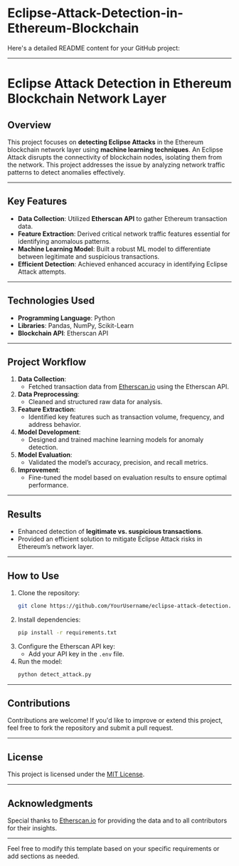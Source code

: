# Eclipse-Attack-Detection-in-Ethereum-Blockchain
Here's a detailed README content for your GitHub project:

---

# **Eclipse Attack Detection in Ethereum Blockchain Network Layer**

## **Overview**
This project focuses on **detecting Eclipse Attacks** in the Ethereum blockchain network layer using **machine learning techniques**. An Eclipse Attack disrupts the connectivity of blockchain nodes, isolating them from the network. This project addresses the issue by analyzing network traffic patterns to detect anomalies effectively.

---

## **Key Features**
- **Data Collection**: Utilized **Etherscan API** to gather Ethereum transaction data.
- **Feature Extraction**: Derived critical network traffic features essential for identifying anomalous patterns.
- **Machine Learning Model**: Built a robust ML model to differentiate between legitimate and suspicious transactions.
- **Efficient Detection**: Achieved enhanced accuracy in identifying Eclipse Attack attempts.

---

## **Technologies Used**
- **Programming Language**: Python
- **Libraries**: Pandas, NumPy, Scikit-Learn
- **Blockchain API**: Etherscan API

---

## **Project Workflow**
1. **Data Collection**: 
   - Fetched transaction data from [Etherscan.io](https://etherscan.io) using the Etherscan API.
2. **Data Preprocessing**: 
   - Cleaned and structured raw data for analysis.
3. **Feature Extraction**: 
   - Identified key features such as transaction volume, frequency, and address behavior.
4. **Model Development**:
   - Designed and trained machine learning models for anomaly detection.
5. **Model Evaluation**: 
   - Validated the model’s accuracy, precision, and recall metrics.
6. **Improvement**:
   - Fine-tuned the model based on evaluation results to ensure optimal performance.

---

## **Results**
- Enhanced detection of **legitimate vs. suspicious transactions**.
- Provided an efficient solution to mitigate Eclipse Attack risks in Ethereum’s network layer.

---

## **How to Use**
1. Clone the repository:
   ```bash
   git clone https://github.com/YourUsername/eclipse-attack-detection.git
   ```
2. Install dependencies:
   ```bash
   pip install -r requirements.txt
   ```
3. Configure the Etherscan API key:
   - Add your API key in the `.env` file.
4. Run the model:
   ```bash
   python detect_attack.py
   ```

---

## **Contributions**
Contributions are welcome! If you'd like to improve or extend this project, feel free to fork the repository and submit a pull request.

---

## **License**
This project is licensed under the [MIT License](LICENSE).

---

## **Acknowledgments**
Special thanks to [Etherscan.io](https://etherscan.io) for providing the data and to all contributors for their insights.

---

Feel free to modify this template based on your specific requirements or add sections as needed.
